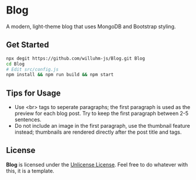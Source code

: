# Blog
A modern, light-theme blog that uses MongoDB and Bootstrap styling.

## Get Started
```bash
npx degit https://github.com/willuhm-js/Blog.git Blog
cd Blog
# Edit src/config.js
npm install && npm run build && npm start
```

## Tips for Usage
* Use &lt;br&gt; tags to seperate paragraphs; the first paragraph is used as the preview for each blog post. Try to keep the first paragraph between 2-5 sentences.
* Do not include an image in the first paragraph, use the thumbnail feature instead; thumbnails are rendered directly after the post title and tags.

## License
**Blog** is licensed under the [Unlicense License](https://github.com/willuhm-js/Blog/blob/main/LICENSE). Feel free to do whatever with this, it is a template.
